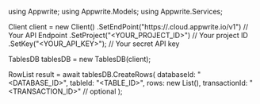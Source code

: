 using Appwrite;
using Appwrite.Models;
using Appwrite.Services;

Client client = new Client()
    .SetEndPoint("https://<REGION>.cloud.appwrite.io/v1") // Your API Endpoint
    .SetProject("<YOUR_PROJECT_ID>") // Your project ID
    .SetKey("<YOUR_API_KEY>"); // Your secret API key

TablesDB tablesDB = new TablesDB(client);

RowList result = await tablesDB.CreateRows(
    databaseId: "<DATABASE_ID>",
    tableId: "<TABLE_ID>",
    rows: new List<object>(),
    transactionId: "<TRANSACTION_ID>" // optional
);